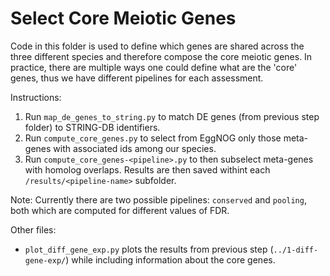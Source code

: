 # Select Core Meiotic Genes

Code in this folder is used to define which genes are shared across the three different species and therefore compose the core meiotic genes. In practice, there are multiple ways one could define what are the 'core' genes, thus we have different pipelines for each assessment.


Instructions:
1. Run `map_de_genes_to_string.py` to match DE genes (from previous step folder) to STRING-DB identifiers.
2. Run `compute_core_genes.py` to select from EggNOG only those meta-genes with associated ids among our species.
2. Run `compute_core_genes-<pipeline>.py` to then subselect meta-genes with homolog overlaps. Results are then saved withint each `/results/<pipeline-name>` subfolder.


Note: Currently there are two possible pipelines: `conserved` and `pooling`, both which are computed for different values of FDR.

Other files:
- `plot_diff_gene_exp.py` plots the results from previous step (`../1-diff-gene-exp/`) while including information about the core genes.